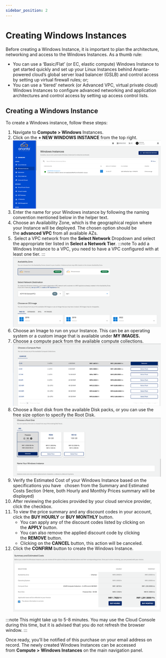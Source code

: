 ```yaml
---
sidebar_position: 2
---
```

# Creating Windows Instances

Before creating a Windows Instance, it is important to plan the architecture, networking and access to the Windows Instances. As a thumb rule:

- You can use a ‘Basic/Flat’ (or EC, elastic compute) Windows Instance to get started quickly and set up your Linux Instances behind Ananta-powered cloud’s global server load balancer (GSLB) and control access by setting up virtual firewall rules; or;
- You can use a ‘tiered’ network (or Advanced VPC, virtual private cloud) Windows Instances to configure advanced networking and application architectures and control access by setting up access control lists.
## Creating a Windows Instance

To create a Windows instance, follow these steps:

1. Navigate to **Compute > Windows** Instances.
2. Click on the **+ NEW WINDOWS INSTANCE** from the top right.
	![Windows Instance creation](img/WindowsInstance2.png)
3. Enter the name for your Windows instance by following the naming convention mentioned below in the helper text.
4.  Choose an Availability Zone, which is the geographical region where your Instance will be deployed. The chosen option should be the **advanced VPC** from all available AZs.
5.  Select a VPC network from the **Select Network** Dropdown and select the appropriate tier listed in **Select a Network Tier**.
	:::note
	To add a Windows Instance to a VPC, you need to have a VPC configured with at least one tier.
	:::
	![Windows Instance](img/WindowsInstance4.png)
4. Choose an Image to run on your Instance. This can be an operating system or a custom image that is available under **MY IMAGES.**
5. Choose a compute pack from the available compute collections.
   ![Compute Pack](img/ComputePack.png)
6. Choose a Root disk from the available Disk packs, or you can use the free size option to specify the Root Disk.
   ![Root Disk](img/RootDisk.png)
7. Verify the Estimated Cost of your Windows Instance based on the specifications you have   chosen from the Summary and Estimated Costs Section (Here, both Hourly and Monthly Prices summary will be displayed)
8. After reviewing the policies provided by your cloud service provider, click the checkbox.
9. To view the price summary and any discount codes in your account, click the **BUY HOURLY** or **BUY MONTHLY** button.
    - You can apply any of the discount codes listed by clicking on the **APPLY** button. 
    - You can also remove the applied discount code by clicking the **REMOVE** button. 
    - Clicking on the **CANCEL** button, this action will be canceled.
10. Click the **CONFIRM**  button to create the Windows Instance.
    ![Summary and Estimated ](img/WindowsInstance5.png)

:::note 
This might take up to 5-8 minutes. You may use the Cloud Console during this time, but it is advised that you do not refresh the browser window.
:::

Once ready, you’ll be notified of this purchase on your email address on record. The newly created Windows Instances can be accessed from **Compute >** **Windows Instances** on the main navigation panel.


